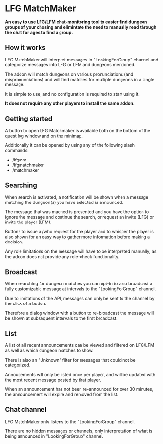 # LFG MatchMaker

**An easy to use LFG/LFM chat-monitoring tool to easier find dungeon groups of your chosing and elimintate the need to manually read through the chat for ages to find a group.**


## How it works

LFG MatchMaker will interpret messages in "LookingForGroup" channel and categorize messages into LFG or LFM and dungeons mentioned.

The addon will match dungeons on various pronunciations (and mispronunciations) and will find matches for multiple dungeons in a single message.

It is simple to use, and no configuration is required to start using it.

**It does not require any other players to install the same addon.**


## Getting started

A button to open LFG Matchmaker is available both on the bottom of the quest log window and on the minimap.

Additionally it can be opened by using any of the following slash commands:

* /lfgmm
* /lfgmatchmaker
* /matchmaker


## Searching

When search is activated, a notification will be shown when a message matching the dungeon(s) you have selected is announced.

The message that was mached is presented and you have the option to ignore the message and continue the search, or request an invite (LFG) or invite the player (LFM).

Buttons to issue a /who request for the player and to whisper the player is also shown for an easy way to gather more information before making a decision.

Any role limitations on the message will have to be interpreted manually, as the addon does not provide any role-check functionality.


## Broadcast

When searching for dungeon matches you can opt-in to also broadcast a fully customizable message at intervals to the "LookingForGroup" channel.

Due to limitations of the API, messages can only be sent to the channel by the click of a button.

Therefore a dialog window with a button to re-broadcast the message will be shown at subsequent intervals to the first broadcast.


## List

A list of all recent announcements can be viewed and filtered on LFG/LFM as well as which dungeon matches to show.

There is also an "Unknown" filter for messages that could not be categorized.

Annoucements will only be listed once per player, and will be updated with the most recent message posted by that player.

When an announcement has not been re-announced for over 30 minutes, the announcement will expire and removed from the list.


## Chat channel

LFG MatchMaker only listens to the "LookingForGroup" channel.

There are no hidden messages or channels, only interpretation of what is being announced in "LookingForGroup" channel.
